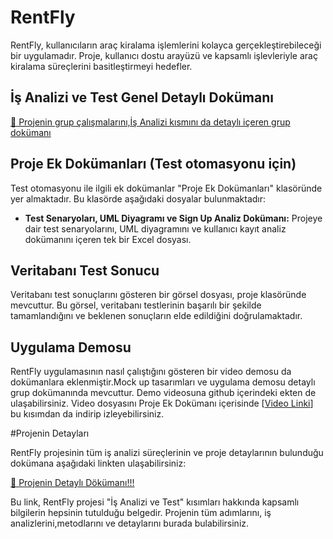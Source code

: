 # RentFly 
RentFly, kullanıcıların araç kiralama işlemlerini kolayca gerçekleştirebileceği bir uygulamadır. Proje, kullanıcı dostu arayüzü ve kapsamlı işlevleriyle araç kiralama süreçlerini basitleştirmeyi hedefler.


## İş Analizi ve Test Genel Detaylı Dokümanı
[🔗 Projenin grup çalışmalarını,İş Analizi kısmını da detaylı içeren grup dokümanı](https://docs.google.com/spreadsheets/d/17TtlctgABjp5MfxRiA-k5OPA_wVDM5_3223XVGh0ex0/edit?gid=1248458228#gid=1248458228)

## Proje Ek Dokümanları (Test otomasyonu için)

Test otomasyonu ile ilgili ek dokümanlar "Proje Ek Dokümanları" klasöründe yer almaktadır. Bu klasörde aşağıdaki dosyalar bulunmaktadır:

- **Test Senaryoları, UML Diyagramı ve Sign Up Analiz Dokümanı:** Projeye dair test senaryolarını, UML diyagramını ve kullanıcı kayıt analiz dokümanını içeren tek bir Excel dosyası.

## Veritabanı Test Sonucu

Veritabanı test sonuçlarını gösteren bir görsel dosyası, proje klasöründe mevcuttur. Bu görsel, veritabanı testlerinin başarılı bir şekilde tamamlandığını ve beklenen sonuçların elde edildiğini doğrulamaktadır.

## Uygulama Demosu

RentFly uygulamasının nasıl çalıştığını gösteren bir video demosu da dokümanlara eklenmiştir.Mock up tasarımları ve uygulama demosu detaylı grup dokümanında mevcuttur. Demo videosuna github içerindeki ekten de ulaşabilirsiniz. Video dosyasını Proje Ek Dokümanı içerisinde [[Video Linki](https://github.com/aykanatcanberk/RentFly_FMSS-FinalProject/blob/main/Test%20Projesi%20Dokümanları-Demo%2CTest%20Case%20Dokümanı%20vs/rentfly_video-demo.mp4)] bu kısımdan da indirip izleyebilirsiniz.

#Projenin Detayları

RentFly projesinin tüm iş analizi süreçlerinin ve proje detaylarının bulunduğu  dokümana aşağıdaki linkten ulaşabilirsiniz:

[🔗 Projenin Detaylı Dökümanı!!!](https://docs.google.com/spreadsheets/d/17TtlctgABjp5MfxRiA-k5OPA_wVDM5_3223XVGh0ex0/edit?gid=1248458228#gid=1248458228)

Bu link, RentFly projesi "İş Analizi ve Test" kısımları hakkında kapsamlı bilgilerin hepsinin tutulduğu belgedir. Projenin tüm adımlarını, iş analizlerini,metodlarını ve detaylarını burada bulabilirsiniz.
